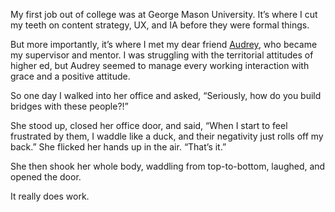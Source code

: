 

My first job out of college was at George Mason University. It’s where I cut my teeth on content strategy,
UX, and IA before they were formal things.

But more importantly, it’s where I met my dear friend
[Audrey](https://dl.dropboxusercontent.com/u/428957/aud.jpg), who became my supervisor and mentor. I was
struggling with the territorial attitudes of higher ed, but Audrey seemed to manage every working interaction
with grace and a positive attitude. 

So one day I walked into her office and asked, “Seriously, how do you build bridges with these
people?!”

She stood up, closed her office door, and said, “When I start to feel frustrated by them, I waddle like a
duck, and their negativity just rolls off my back.” She flicked her hands up in the air. “That’s
it.”

She then shook her whole body, waddling from top-to-bottom, laughed, and opened the door.

It really does work.